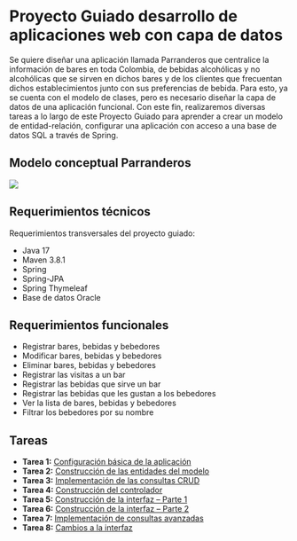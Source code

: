 # Proyecto Guiado desarrollo de aplicaciones web con capa de datos

Se quiere diseñar una aplicación llamada Parranderos que centralice la información de bares en toda Colombia, de bebidas alcohólicas y no alcohólicas que se sirven en dichos bares y de los clientes que frecuentan dichos establecimientos junto con sus preferencias de bebida.
Para esto, ya se cuenta con el modelo de clases, pero es necesario diseñar la capa de datos de una aplicación funcional.
Con este fin, realizaremos diversas tareas a lo largo de este Proyecto Guiado para aprender a crear un modelo de entidad-relación, configurar una aplicación con acceso a una base de datos SQL a través de Spring.


## Modelo conceptual Parranderos
![](https://github.com/DISC-isis2304-ST/Introduccion-a-SQL/blob/ff4e42e9c76930f18648177404b9a1601e38040c/modelos/parranderos_UML.png?raw=true)

## Requerimientos técnicos
Requerimientos transversales del proyecto guiado:
- Java 17
- Maven 3.8.1
- Spring 
- Spring-JPA
- Spring Thymeleaf
- Base de datos Oracle

## Requerimientos funcionales
- Registrar bares, bebidas y bebedores
- Modificar bares, bebidas y bebedores
- Eliminar bares, bebidas y bebedores
- Registrar las visitas a un bar
- Registrar las bebidas que sirve un bar
- Registrar las bebidas que les gustan a los bebedores
- Ver la lista de bares, bebidas y bebedores
- Filtrar los bebedores por su nombre

## Tareas 
- **Tarea 1:** [Configuración básica de la aplicación](tareas/configuracion-basica-aplicacion.md)
- **Tarea 2:** [Construcción de las entidades del modelo](tareas/construccion-entidades-modelo.md)
- **Tarea 3:** [Implementación de las consultas CRUD](tareas/implementacion-consultas-CRUD.md)
- **Tarea 4:** [Construcción del controlador](tareas/construccion-de-controladores.md)
- **Tarea 5:** [Construcción de la interfaz – Parte 1](tareas/construccion-de-la-interfaz-parte1.md)
- **Tarea 6:** [Construcción de la interfaz – Parte 2](tareas/construccion-de-la-interfaz-parte2.md)
- **Tarea 7:** [Implementación de consultas avanzadas](tareas/implementacion-de-consultas-avanzadas.md)
- **Tarea 8:** [Cambios a la interfaz](tareas/cambios-a-la-interfaz.md)




